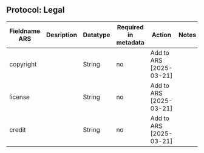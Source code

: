 ## Protocol: Legal

| Fieldname ARS | Desription | Datatype | Required in metadata | Action                  | Notes |
|---------------|------------|----------|----------------------|-------------------------|-------|
| copyright     |            | String   | no                   | Add to ARS [2025-03-21] |       |
| license       |            | String   | no                   | Add to ARS [2025-03-21] |       |
| credit        |            | String   | no                   | Add to ARS [2025-03-21] |       |


